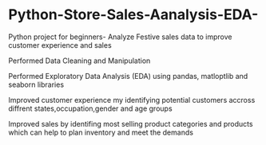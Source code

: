 # Python-Store-Sales-Aanalysis-EDA-

Python project for beginners- Analyze Festive sales data to improve customer experience and sales

Performed Data Cleaning and Manipulation

Performed Exploratory Data Analysis (EDA) using  pandas, matloptlib and seaborn libraries

Improved customer experience my identifying potential customers accross diffrent states,occupation,gender and age groups

Improved sales by identifing most selling product categories and products which can help to plan inventory and meet the demands
